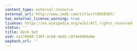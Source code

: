 ```yaml
---
content_type: external-resource
external_url: http://www.imdb.com/title/tt0050307/
has_external_license_warning: true
license: https://en.wikipedia.org/wiki/All_rights_reserved
status: ''
title: Desk Set
uid: ca176b80-130f-4cb8-abd2-c974e04bba6e
wayback_url: ''
---
```

